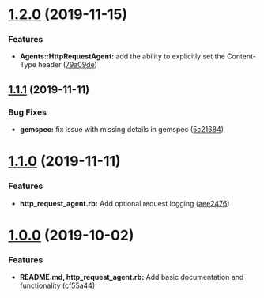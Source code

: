 # [1.2.0](https://github.com/5-stones/huginn_http_request_agent/compare/v1.1.1...v1.2.0) (2019-11-15)


### Features

* **Agents::HttpRequestAgent:** add the ability to explicitly set the Content-Type header ([79a09de](https://github.com/5-stones/huginn_http_request_agent/commit/79a09de))



## [1.1.1](https://github.com/5-stones/huginn_http_request_agent/compare/v1.1.0...v1.1.1) (2019-11-11)


### Bug Fixes

* **gemspec:** fix issue with missing details in gemspec ([5c21684](https://github.com/5-stones/huginn_http_request_agent/commit/5c21684))



# [1.1.0](https://github.com/5-stones/huginn_http_request_agent/compare/v1.0.0...v1.1.0) (2019-11-11)


### Features

* **http_request_agent.rb:** Add optional request logging ([aee2476](https://github.com/5-stones/huginn_http_request_agent/commit/aee2476))



# [1.0.0](https://github.com/5-stones/huginn_http_request_agent/compare/cf55a44...v1.0.0) (2019-10-02)


### Features

* **README.md, http_request_agent.rb:** Add basic documentation and functionality ([cf55a44](https://github.com/5-stones/huginn_http_request_agent/commit/cf55a44))



